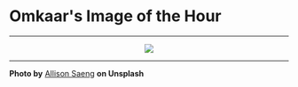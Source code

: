# Omkaar's Image of the Hour

---

<div align="center">

<a href="https://unsplash.com/photos/abstract-background-with-soft-colorful-flowing-shapes-FBGedOgBdxM">
  <img src="https://images.unsplash.com/photo-1748164685130-db6d3752d9e2?crop=entropy&cs=tinysrgb&fit=max&fm=jpg&ixid=M3w3NjA2Nzh8MHwxfHJhbmRvbXx8fHx8fHx8fDE3NTIxMTI4MDB8&ixlib=rb-4.1.0&q=80&w=1080" style="max-width:100%; height:auto;">
</a>



</div>

---

**Photo by** [Allison Saeng](https://unsplash.com/@allisonsaeng) **on Unsplash**
